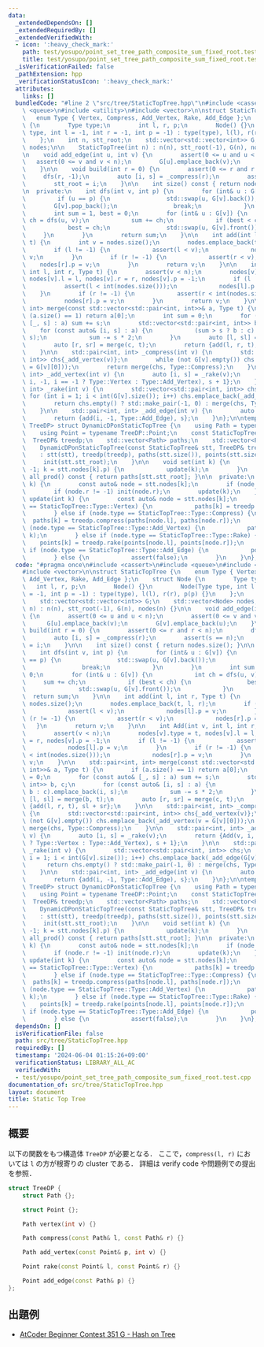 ```yaml
---
data:
  _extendedDependsOn: []
  _extendedRequiredBy: []
  _extendedVerifiedWith:
  - icon: ':heavy_check_mark:'
    path: test/yosupo/point_set_tree_path_composite_sum_fixed_root.test.cpp
    title: test/yosupo/point_set_tree_path_composite_sum_fixed_root.test.cpp
  _isVerificationFailed: false
  _pathExtension: hpp
  _verificationStatusIcon: ':heavy_check_mark:'
  attributes:
    links: []
  bundledCode: "#line 2 \"src/tree/StaticTopTree.hpp\"\n#include <cassert>\n#include\
    \ <queue>\n#include <utility>\n#include <vector>\n\nstruct StaticTopTree {\n \
    \   enum Type { Vertex, Compress, Add_Vertex, Rake, Add_Edge };\n    struct Node\
    \ {\n        Type type;\n        int l, r, p;\n        Node() {}\n        Node(Type\
    \ type, int l = -1, int r = -1, int p = -1) : type(type), l(l), r(r), p(p) {}\n\
    \    };\n    int n, stt_root;\n    std::vector<std::vector<int>> G;\n    std::vector<Node>\
    \ nodes;\n\n    StaticTopTree(int n) : n(n), stt_root(-1), G(n), nodes(n) {}\n\
    \n    void add_edge(int u, int v) {\n        assert(0 <= u and u < n);\n     \
    \   assert(0 <= v and v < n);\n        G[u].emplace_back(v);\n        G[v].emplace_back(u);\n\
    \    }\n\n    void build(int r = 0) {\n        assert(0 <= r and r < n);\n   \
    \     dfs(r, -1);\n        auto [i, s] = _compress(r);\n        assert(s == n);\n\
    \        stt_root = i;\n    }\n\n    int size() const { return nodes.size(); }\n\
    \n  private:\n    int dfs(int v, int p) {\n        for (int& u : G[v]) {\n   \
    \         if (u == p) {\n                std::swap(u, G[v].back());\n        \
    \        G[v].pop_back();\n                break;\n            }\n        }\n\
    \        int sum = 1, best = 0;\n        for (int& u : G[v]) {\n            int\
    \ ch = dfs(u, v);\n            sum += ch;\n            if (best < ch) {\n    \
    \            best = ch;\n                std::swap(u, G[v].front());\n       \
    \     }\n        }\n        return sum;\n    }\n\n    int add(int l, int r, Type\
    \ t) {\n        int v = nodes.size();\n        nodes.emplace_back(t, l, r);\n\
    \        if (l != -1) {\n            assert(l < v);\n            nodes[l].p =\
    \ v;\n        }\n        if (r != -1) {\n            assert(r < v);\n        \
    \    nodes[r].p = v;\n        }\n        return v;\n    }\n\n    int Add(int v,\
    \ int l, int r, Type t) {\n        assert(v < n);\n        nodes[v].type = t,\
    \ nodes[v].l = l, nodes[v].r = r, nodes[v].p = -1;\n        if (l != -1) {\n \
    \           assert(l < int(nodes.size()));\n            nodes[l].p = v;\n    \
    \    }\n        if (r != -1) {\n            assert(r < int(nodes.size()));\n \
    \           nodes[r].p = v;\n        }\n        return v;\n    }\n\n    std::pair<int,\
    \ int> merge(const std::vector<std::pair<int, int>>& a, Type t) {\n        if\
    \ (a.size() == 1) return a[0];\n        int sum = 0;\n        for (const auto&\
    \ [_, s] : a) sum += s;\n        std::vector<std::pair<int, int>> b, c;\n    \
    \    for (const auto& [i, s] : a) {\n            (sum > s ? b : c).emplace_back(i,\
    \ s);\n            sum -= s * 2;\n        }\n        auto [l, sl] = merge(b, t);\n\
    \        auto [r, sr] = merge(c, t);\n        return {add(l, r, t), sl + sr};\n\
    \    }\n\n    std::pair<int, int> _compress(int v) {\n        std::vector<std::pair<int,\
    \ int>> chs{_add_vertex(v)};\n        while (not G[v].empty()) chs.emplace_back(_add_vertex(v\
    \ = G[v][0]));\n        return merge(chs, Type::Compress);\n    }\n\n    std::pair<int,\
    \ int> _add_vertex(int v) {\n        auto [i, s] = _rake(v);\n        return {Add(v,\
    \ i, -1, i == -1 ? Type::Vertex : Type::Add_Vertex), s + 1};\n    }\n\n    std::pair<int,\
    \ int> _rake(int v) {\n        std::vector<std::pair<int, int>> chs;\n       \
    \ for (int i = 1; i < int(G[v].size()); i++) chs.emplace_back(_add_edge(G[v][i]));\n\
    \        return chs.empty() ? std::make_pair(-1, 0) : merge(chs, Type::Rake);\n\
    \    }\n\n    std::pair<int, int> _add_edge(int v) {\n        auto [i, s] = _compress(v);\n\
    \        return {add(i, -1, Type::Add_Edge), s};\n    }\n};\n\ntemplate <class\
    \ TreeDP> struct DynamicDPonStaticTopTree {\n    using Path = typename TreeDP::Path;\n\
    \    using Point = typename TreeDP::Point;\n    const StaticTopTree& stt;\n  \
    \  TreeDP& treedp;\n    std::vector<Path> paths;\n    std::vector<Point> points;\n\
    \    DynamicDPonStaticTopTree(const StaticTopTree& stt, TreeDP& treedp)\n    \
    \    : stt(stt), treedp(treedp), paths(stt.size()), points(stt.size()) {\n   \
    \     init(stt.stt_root);\n    }\n\n    void set(int k) {\n        for (; k !=\
    \ -1; k = stt.nodes[k].p) {\n            update(k);\n        }\n    }\n\n    Path\
    \ all_prod() const { return paths[stt.stt_root]; }\n\n  private:\n    void init(int\
    \ k) {\n        const auto& node = stt.nodes[k];\n        if (node.l != -1) init(node.l);\n\
    \        if (node.r != -1) init(node.r);\n        update(k);\n    }\n\n    void\
    \ update(int k) {\n        const auto& node = stt.nodes[k];\n        if (node.type\
    \ == StaticTopTree::Type::Vertex) {\n            paths[k] = treedp.vertex(k);\n\
    \        } else if (node.type == StaticTopTree::Type::Compress) {\n          \
    \  paths[k] = treedp.compress(paths[node.l], paths[node.r]);\n        } else if\
    \ (node.type == StaticTopTree::Type::Add_Vertex) {\n            paths[k] = treedp.add_vertex(points[node.l],\
    \ k);\n        } else if (node.type == StaticTopTree::Type::Rake) {\n        \
    \    points[k] = treedp.rake(points[node.l], points[node.r]);\n        } else\
    \ if (node.type == StaticTopTree::Type::Add_Edge) {\n            points[k] = treedp.add_edge(paths[node.l]);\n\
    \        } else {\n            assert(false);\n        }\n    }\n};\n"
  code: "#pragma once\n#include <cassert>\n#include <queue>\n#include <utility>\n\
    #include <vector>\n\nstruct StaticTopTree {\n    enum Type { Vertex, Compress,\
    \ Add_Vertex, Rake, Add_Edge };\n    struct Node {\n        Type type;\n     \
    \   int l, r, p;\n        Node() {}\n        Node(Type type, int l = -1, int r\
    \ = -1, int p = -1) : type(type), l(l), r(r), p(p) {}\n    };\n    int n, stt_root;\n\
    \    std::vector<std::vector<int>> G;\n    std::vector<Node> nodes;\n\n    StaticTopTree(int\
    \ n) : n(n), stt_root(-1), G(n), nodes(n) {}\n\n    void add_edge(int u, int v)\
    \ {\n        assert(0 <= u and u < n);\n        assert(0 <= v and v < n);\n  \
    \      G[u].emplace_back(v);\n        G[v].emplace_back(u);\n    }\n\n    void\
    \ build(int r = 0) {\n        assert(0 <= r and r < n);\n        dfs(r, -1);\n\
    \        auto [i, s] = _compress(r);\n        assert(s == n);\n        stt_root\
    \ = i;\n    }\n\n    int size() const { return nodes.size(); }\n\n  private:\n\
    \    int dfs(int v, int p) {\n        for (int& u : G[v]) {\n            if (u\
    \ == p) {\n                std::swap(u, G[v].back());\n                G[v].pop_back();\n\
    \                break;\n            }\n        }\n        int sum = 1, best =\
    \ 0;\n        for (int& u : G[v]) {\n            int ch = dfs(u, v);\n       \
    \     sum += ch;\n            if (best < ch) {\n                best = ch;\n \
    \               std::swap(u, G[v].front());\n            }\n        }\n      \
    \  return sum;\n    }\n\n    int add(int l, int r, Type t) {\n        int v =\
    \ nodes.size();\n        nodes.emplace_back(t, l, r);\n        if (l != -1) {\n\
    \            assert(l < v);\n            nodes[l].p = v;\n        }\n        if\
    \ (r != -1) {\n            assert(r < v);\n            nodes[r].p = v;\n     \
    \   }\n        return v;\n    }\n\n    int Add(int v, int l, int r, Type t) {\n\
    \        assert(v < n);\n        nodes[v].type = t, nodes[v].l = l, nodes[v].r\
    \ = r, nodes[v].p = -1;\n        if (l != -1) {\n            assert(l < int(nodes.size()));\n\
    \            nodes[l].p = v;\n        }\n        if (r != -1) {\n            assert(r\
    \ < int(nodes.size()));\n            nodes[r].p = v;\n        }\n        return\
    \ v;\n    }\n\n    std::pair<int, int> merge(const std::vector<std::pair<int,\
    \ int>>& a, Type t) {\n        if (a.size() == 1) return a[0];\n        int sum\
    \ = 0;\n        for (const auto& [_, s] : a) sum += s;\n        std::vector<std::pair<int,\
    \ int>> b, c;\n        for (const auto& [i, s] : a) {\n            (sum > s ?\
    \ b : c).emplace_back(i, s);\n            sum -= s * 2;\n        }\n        auto\
    \ [l, sl] = merge(b, t);\n        auto [r, sr] = merge(c, t);\n        return\
    \ {add(l, r, t), sl + sr};\n    }\n\n    std::pair<int, int> _compress(int v)\
    \ {\n        std::vector<std::pair<int, int>> chs{_add_vertex(v)};\n        while\
    \ (not G[v].empty()) chs.emplace_back(_add_vertex(v = G[v][0]));\n        return\
    \ merge(chs, Type::Compress);\n    }\n\n    std::pair<int, int> _add_vertex(int\
    \ v) {\n        auto [i, s] = _rake(v);\n        return {Add(v, i, -1, i == -1\
    \ ? Type::Vertex : Type::Add_Vertex), s + 1};\n    }\n\n    std::pair<int, int>\
    \ _rake(int v) {\n        std::vector<std::pair<int, int>> chs;\n        for (int\
    \ i = 1; i < int(G[v].size()); i++) chs.emplace_back(_add_edge(G[v][i]));\n  \
    \      return chs.empty() ? std::make_pair(-1, 0) : merge(chs, Type::Rake);\n\
    \    }\n\n    std::pair<int, int> _add_edge(int v) {\n        auto [i, s] = _compress(v);\n\
    \        return {add(i, -1, Type::Add_Edge), s};\n    }\n};\n\ntemplate <class\
    \ TreeDP> struct DynamicDPonStaticTopTree {\n    using Path = typename TreeDP::Path;\n\
    \    using Point = typename TreeDP::Point;\n    const StaticTopTree& stt;\n  \
    \  TreeDP& treedp;\n    std::vector<Path> paths;\n    std::vector<Point> points;\n\
    \    DynamicDPonStaticTopTree(const StaticTopTree& stt, TreeDP& treedp)\n    \
    \    : stt(stt), treedp(treedp), paths(stt.size()), points(stt.size()) {\n   \
    \     init(stt.stt_root);\n    }\n\n    void set(int k) {\n        for (; k !=\
    \ -1; k = stt.nodes[k].p) {\n            update(k);\n        }\n    }\n\n    Path\
    \ all_prod() const { return paths[stt.stt_root]; }\n\n  private:\n    void init(int\
    \ k) {\n        const auto& node = stt.nodes[k];\n        if (node.l != -1) init(node.l);\n\
    \        if (node.r != -1) init(node.r);\n        update(k);\n    }\n\n    void\
    \ update(int k) {\n        const auto& node = stt.nodes[k];\n        if (node.type\
    \ == StaticTopTree::Type::Vertex) {\n            paths[k] = treedp.vertex(k);\n\
    \        } else if (node.type == StaticTopTree::Type::Compress) {\n          \
    \  paths[k] = treedp.compress(paths[node.l], paths[node.r]);\n        } else if\
    \ (node.type == StaticTopTree::Type::Add_Vertex) {\n            paths[k] = treedp.add_vertex(points[node.l],\
    \ k);\n        } else if (node.type == StaticTopTree::Type::Rake) {\n        \
    \    points[k] = treedp.rake(points[node.l], points[node.r]);\n        } else\
    \ if (node.type == StaticTopTree::Type::Add_Edge) {\n            points[k] = treedp.add_edge(paths[node.l]);\n\
    \        } else {\n            assert(false);\n        }\n    }\n};\n"
  dependsOn: []
  isVerificationFile: false
  path: src/tree/StaticTopTree.hpp
  requiredBy: []
  timestamp: '2024-06-04 01:15:26+09:00'
  verificationStatus: LIBRARY_ALL_AC
  verifiedWith:
  - test/yosupo/point_set_tree_path_composite_sum_fixed_root.test.cpp
documentation_of: src/tree/StaticTopTree.hpp
layout: document
title: Static Top Tree
---
```


## 概要
以下の関数をもつ構造体 `TreeDP` が必要となる．
ここで，`compress(l, r)` においては `l` の方が根寄りの cluster である．
詳細は verify code や問題例での提出を参照．

```C++
struct TreeDP {
    struct Path {};

    struct Point {};

    Path vertex(int v) {}

    Path compress(const Path& l, const Path& r) {}

    Path add_vertex(const Point& p, int v) {}

    Point rake(const Point& l, const Point& r) {}

    Point add_edge(const Path& p) {}
};
```

## 出題例
- [AtCoder Beginner Contest 351 G - Hash on Tree](https://atcoder.jp/contests/abc351/tasks/abc351_g)